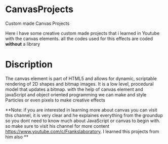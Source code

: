 # CanvasProjects
Custom made Canvas Projects

Here i have some creative custom made projects that i learned in Youtube with the canvas elements.
all the codes used for this effects are coded **without** a library

# Discription

The canvas element is part of HTML5 and allows for dynamic, scriptable rendering of 2D shapes and bitmap images. It is a low level, procedural model that updates a bitmap.
with the help of canvas element and javaScript and object oriented programming we can make and style Particles or even pixels to make creative effects


**Note: if you are interested in learning more about canvas you can visit this channel, it is very clear and he explaines everything from the groundup so you dont need to know much about JavaScript or canvas to begin with. so make sure to visit his channel for more content https://www.youtube.com/c/Frankslaboratory. I learned this projects from him also **
